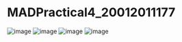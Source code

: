 # MADPractical4_20012011177

![image](https://user-images.githubusercontent.com/110706398/191387337-cee6f577-6def-417a-a551-c63207d1665a.png)
![image](https://user-images.githubusercontent.com/110706398/191387391-244d1e5d-5547-4f8b-80a8-2d66dec68a01.png)
![image](https://user-images.githubusercontent.com/110706398/191387414-f067361c-f32d-440f-9e84-4ec39863ef20.png)
![image](https://user-images.githubusercontent.com/110706398/191387438-3718cb75-4a59-417a-8eba-c88349f6ba1d.png)
